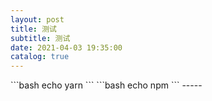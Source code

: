 ```yaml
---
layout: post
title: 测试
subtitle: 测试
date: 2021-04-03 19:35:00
catalog: true
---
```

<CodeGroup>
<CodeGroupItem title="yarn">
```bash
echo yarn
```
</CodeGroupItem>

<CodeGroupItem title="npm" active>
```bash
echo npm
```
</CodeGroupItem>
</CodeGroup>
-----
